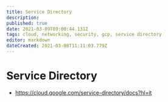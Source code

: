 ```yaml
---
title: Service Directory
description: 
published: true
date: 2021-03-09T09:00:44.131Z
tags: cloud, networking, security, gcp, service directory
editor: markdown
dateCreated: 2021-03-08T11:11:03.779Z
---
```


# Service Directory
- https://cloud.google.com/service-directory/docs?hl=it
